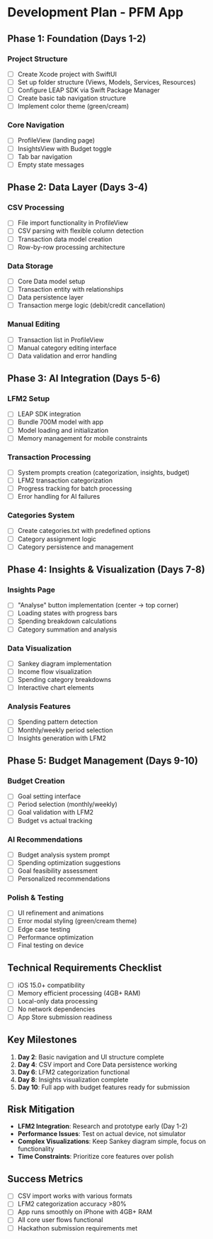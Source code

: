 # Development Plan - PFM App

## Phase 1: Foundation (Days 1-2)
### Project Structure
- [ ] Create Xcode project with SwiftUI
- [ ] Set up folder structure (Views, Models, Services, Resources)
- [ ] Configure LEAP SDK via Swift Package Manager
- [ ] Create basic tab navigation structure
- [ ] Implement color theme (green/cream)

### Core Navigation
- [ ] ProfileView (landing page)
- [ ] InsightsView with Budget toggle
- [ ] Tab bar navigation
- [ ] Empty state messages

## Phase 2: Data Layer (Days 3-4)
### CSV Processing
- [ ] File import functionality in ProfileView
- [ ] CSV parsing with flexible column detection
- [ ] Transaction data model creation
- [ ] Row-by-row processing architecture

### Data Storage
- [ ] Core Data model setup
- [ ] Transaction entity with relationships
- [ ] Data persistence layer
- [ ] Transaction merge logic (debit/credit cancellation)

### Manual Editing
- [ ] Transaction list in ProfileView
- [ ] Manual category editing interface
- [ ] Data validation and error handling

## Phase 3: AI Integration (Days 5-6)
### LFM2 Setup
- [ ] LEAP SDK integration
- [ ] Bundle 700M model with app
- [ ] Model loading and initialization
- [ ] Memory management for mobile constraints

### Transaction Processing
- [ ] System prompts creation (categorization, insights, budget)
- [ ] LFM2 transaction categorization
- [ ] Progress tracking for batch processing
- [ ] Error handling for AI failures

### Categories System
- [ ] Create categories.txt with predefined options
- [ ] Category assignment logic
- [ ] Category persistence and management

## Phase 4: Insights & Visualization (Days 7-8)
### Insights Page
- [ ] "Analyse" button implementation (center → top corner)
- [ ] Loading states with progress bars
- [ ] Spending breakdown calculations
- [ ] Category summation and analysis

### Data Visualization
- [ ] Sankey diagram implementation
- [ ] Income flow visualization
- [ ] Spending category breakdowns
- [ ] Interactive chart elements

### Analysis Features
- [ ] Spending pattern detection
- [ ] Monthly/weekly period selection
- [ ] Insights generation with LFM2

## Phase 5: Budget Management (Days 9-10)
### Budget Creation
- [ ] Goal setting interface
- [ ] Period selection (monthly/weekly)
- [ ] Goal validation with LFM2
- [ ] Budget vs actual tracking

### AI Recommendations
- [ ] Budget analysis system prompt
- [ ] Spending optimization suggestions
- [ ] Goal feasibility assessment
- [ ] Personalized recommendations

### Polish & Testing
- [ ] UI refinement and animations
- [ ] Error modal styling (green/cream theme)
- [ ] Edge case testing
- [ ] Performance optimization
- [ ] Final testing on device

## Technical Requirements Checklist
- [ ] iOS 15.0+ compatibility
- [ ] Memory efficient processing (4GB+ RAM)
- [ ] Local-only data processing
- [ ] No network dependencies
- [ ] App Store submission readiness

## Key Milestones
1. **Day 2**: Basic navigation and UI structure complete
2. **Day 4**: CSV import and Core Data persistence working
3. **Day 6**: LFM2 categorization functional
4. **Day 8**: Insights visualization complete
5. **Day 10**: Full app with budget features ready for submission

## Risk Mitigation
- **LFM2 Integration**: Research and prototype early (Day 1-2)
- **Performance Issues**: Test on actual device, not simulator
- **Complex Visualizations**: Keep Sankey diagram simple, focus on functionality
- **Time Constraints**: Prioritize core features over polish

## Success Metrics
- [ ] CSV import works with various formats
- [ ] LFM2 categorization accuracy >80%
- [ ] App runs smoothly on iPhone with 4GB+ RAM
- [ ] All core user flows functional
- [ ] Hackathon submission requirements met